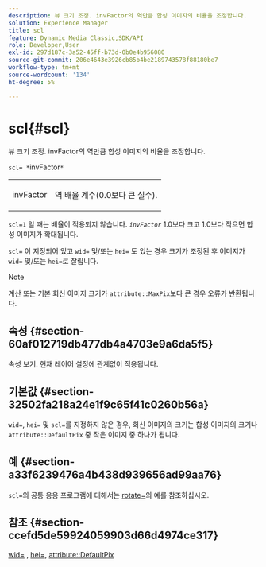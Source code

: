 ```yaml
---
description: 뷰 크기 조정. invFactor의 역만큼 합성 이미지의 비율을 조정합니다.
solution: Experience Manager
title: scl
feature: Dynamic Media Classic,SDK/API
role: Developer,User
exl-id: 297d187c-3a52-45ff-b73d-0b0e4b956080
source-git-commit: 206e4643e3926cb85b4be2189743578f88180be7
workflow-type: tm+mt
source-wordcount: '134'
ht-degree: 5%

---
```


# scl{#scl}

뷰 크기 조정. invFactor의 역만큼 합성 이미지의 비율을 조정합니다.

`scl= *`invFactor`*`

<table id="simpletable_A09F5EECAC2B4E0F8633D71C6AD36D8D"> 
 <tr class="strow"> 
  <td class="stentry"> <p><span class="varname"> invFactor</span> </p> </td> 
  <td class="stentry"> <p>역 배율 계수(0.0보다 큰 실수). </p></td> 
 </tr> 
</table>

`scl=1` 일 때는 배율이 적용되지 않습니다. *`invFactor`* 1.0보다 크고 1.0보다 작으면 합성 이미지가 확대됩니다.

`scl=` 이 지정되어 있고 `wid=` 및/또는 `hei=` 도 있는 경우 크기가 조정된 후 이미지가 `wid=` 및/또는 `hei=`로 잘립니다.

>[!NOTE]
>
>계산 또는 기본 회신 이미지 크기가 `attribute::MaxPix`보다 큰 경우 오류가 반환됩니다.

## 속성 {#section-60af012719db477db4a4703e9a6da5f5}

속성 보기. 현재 레이어 설정에 관계없이 적용됩니다.

## 기본값 {#section-32502fa218a24e1f9c65f41c0260b56a}

`wid=`, `hei=` 및 `scl=`를 지정하지 않은 경우, 회신 이미지의 크기는 합성 이미지의 크기나 `attribute::DefaultPix` 중 작은 이미지 중 하나가 됩니다.

## 예 {#section-a33f6239476a4b438d939656ad99aa76}

`scl=`의 공통 응용 프로그램에 대해서는 [rotate=](../../../../../is-api/http-ref/image-serving-api-ref/c-http-protocol-reference/c-command-reference/r-rotate.md#reference-12abb086635546ec9ec2e1a793dc1096)의 예를 참조하십시오.

## 참조 {#section-ccefd5de59924059903d66d4974ce317}

[wid=](../../../../../is-api/http-ref/image-serving-api-ref/c-http-protocol-reference/c-command-reference/r-is-http-wid.md#reference-bfeadcb67bf4485f851eb21345527e47) ,  [hei=](../../../../../is-api/http-ref/image-serving-api-ref/c-http-protocol-reference/c-command-reference/r-is-http-hei.md#reference-6d6f556ccc0e4b98a815e8a5c1944a96),  [attribute::DefaultPix](../../../../../is-api/image-catalog/image-serving-api-ref/c-image-catalog-reference/c-attributes-reference/r-defaultpix.md#reference-996b2c22b30f4fd9b970c84063306df1)
